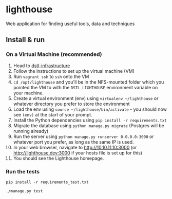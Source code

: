 # lighthouse
Web application for finding useful tools, data and techniques

## Install & run

### On a Virtual Machine (recommended)

  1. Head to [dstl-infrastructure](https://github.com/livestax/dstl-infrastructure)
  2. Follow the instructions to set up the virtual machine (VM)
  3. Run `vagrant ssh` to `ssh` onto the VM
  4. `cd /opt/lighthouse` and you'll be in the NFS-mounted folder which you
  pointed the VM to with the `DSTL_LIGHTHOUSE` environment variable on your
  machine.
  5. Create a virtual environment (env) using `virtualenv ~/lighthouse` or whatever
  directory you prefer to store the environment
  6. Load the env using `source ~/lighthouse/bin/activate` - you should now see
  `(env)` at the start of your prompt.
  7. Install the Python dependencies using `pip install -r requirements.txt`
  8. Migrate the database using `python manage.py migrate` (Postgres will be
      running already)
  9. Run the server using `python manage.py runserver 0.0.0.0:3000` or whatever
  port you prefer, as long as the same IP is used.
  10. In your web browser, navigate to http://10.10.11.10:3000 (or http://lighthouse.dev:3000 if your
      hosts file is set up for this)
  11. You should see the Lighthouse homepage.

### Run the tests

    pip install -r requirements_test.txt

    ./manage.py test
